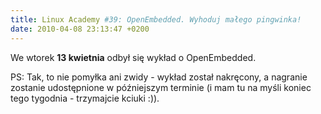 ```yaml
---
title: Linux Academy #39: OpenEmbedded. Wyhoduj małego pingwinka!
date: 2010-04-08 23:13:47 +0200
---
```

We wtorek **13 kwietnia** odbył się wykład o OpenEmbedded.

PS: Tak, to nie pomyłka ani zwidy - wykład został nakręcony, a nagranie zostanie udostępnione w późniejszym terminie (i mam tu na myśli koniec tego tygodnia - trzymajcie kciuki :)).
